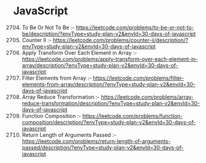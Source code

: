 # JavaScript
2704. To Be Or Not To Be :- https://leetcode.com/problems/to-be-or-not-to-be/description/?envType=study-plan-v2&envId=30-days-of-javascript
2665. Counter II :- https://leetcode.com/problems/counter-ii/description/?envType=study-plan-v2&envId=30-days-of-javascript
2635. Apply Transform Over Each Element in Array :- https://leetcode.com/problems/apply-transform-over-each-element-in-array/description/?envType=study-plan-v2&envId=30-days-of-javascript
2634. Filter Elements from Array :- https://leetcode.com/problems/filter-elements-from-array/description/?envType=study-plan-v2&envId=30-days-of-javascript
2626. Array Reduce Transformation :- https://leetcode.com/problems/array-reduce-transformation/description/?envType=study-plan-v2&envId=30-days-of-javascript
2629. Function Composition :- https://leetcode.com/problems/function-composition/description/?envType=study-plan-v2&envId=30-days-of-javascript
2703. Return Length of Arguments Passed :- https://leetcode.com/problems/return-length-of-arguments-passed/description/?envType=study-plan-v2&envId=30-days-of-javascript
